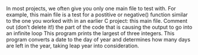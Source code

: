  In most projects, we often give you only one main file to test with. For example, this main file is a test for a postitive or negative() function similar to the one you worked with in an earlier C project:
this main file. Comment out (don’t delete it!) the part of the code that is causing the output to go into an infinite loop
This program prints the largest of three integers.
This program converts a date to the day of year and determines how many days are left in the year, taking leap year into consideration.
